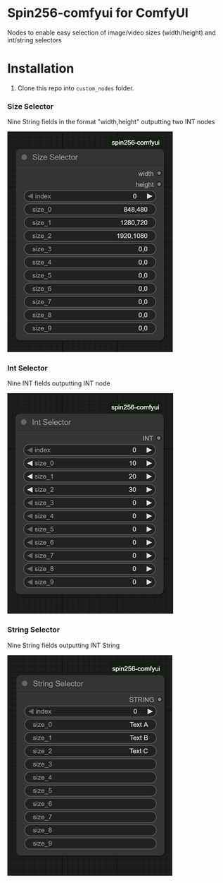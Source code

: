 # Spin256-comfyui for ComfyUI

Nodes to enable easy selection of image/video sizes (width/height) and int/string selectors

# Installation
1. Clone this repo into `custom_nodes` folder.

### Size Selector

Nine String fields in the format "width,height" outputting two INT nodes

![image](docs/spin256-sizeselector.png)

### Int Selector

Nine INT fields outputting INT node

![image](docs/spin256-intselector.png)

### String Selector

Nine String fields outputting INT String

![image](docs/spin256-stringselector.png)
